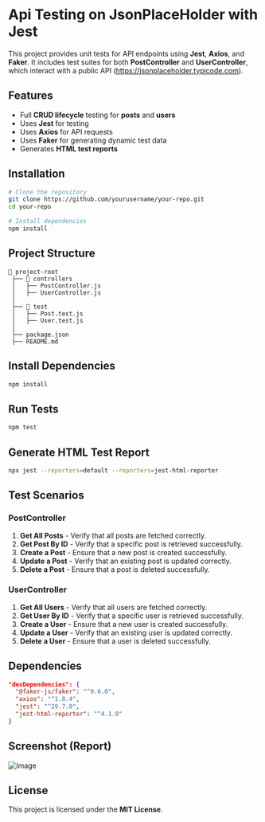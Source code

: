 # Api Testing on JsonPlaceHolder with Jest

This project provides unit tests for API endpoints using **Jest**, **Axios**, and **Faker**. It includes test suites for both **PostController** and **UserController**, which interact with a public API (https://jsonplaceholder.typicode.com).

## Features
- Full **CRUD lifecycle** testing for **posts** and **users**
- Uses **Jest** for testing
- Uses **Axios** for API requests
- Uses **Faker** for generating dynamic test data
- Generates **HTML test reports**

## Installation
```sh
# Clone the repository
git clone https://github.com/yourusername/your-repo.git
cd your-repo

# Install dependencies
npm install
```

## Project Structure
```
📂 project-root
 ├── 📂 controllers
 │   ├── PostController.js
 │   ├── UserController.js
 │
 ├── 📂 test
 │   ├── Post.test.js
 │   ├── User.test.js
 │
 ├── package.json
 ├── README.md
```
## Install Dependencies
```sh
npm install
```

## Run Tests
```sh
npm test
```

## Generate HTML Test Report
```sh
npx jest --reporters=default --reporters=jest-html-reporter
```

## Test Scenarios
### PostController
1. **Get All Posts** - Verify that all posts are fetched correctly.
2. **Get Post By ID** - Verify that a specific post is retrieved successfully.
3. **Create a Post** - Ensure that a new post is created successfully.
4. **Update a Post** - Verify that an existing post is updated correctly.
5. **Delete a Post** - Ensure that a post is deleted successfully.

### UserController
1. **Get All Users** - Verify that all users are fetched correctly.
2. **Get User By ID** - Verify that a specific user is retrieved successfully.
3. **Create a User** - Ensure that a new user is created successfully.
4. **Update a User** - Verify that an existing user is updated correctly.
5. **Delete a User** - Ensure that a user is deleted successfully.

## Dependencies
```json
"devDependencies": {
  "@faker-js/faker": "^9.6.0",
  "axios": "^1.8.4",
  "jest": "^29.7.0",
  "jest-html-reporter": "^4.1.0"
}
```
## Screenshot (Report)
![image](https://github.com/user-attachments/assets/69800fba-605a-4088-9f9d-28a917e3fe5d)

## License
This project is licensed under the **MIT License**.
